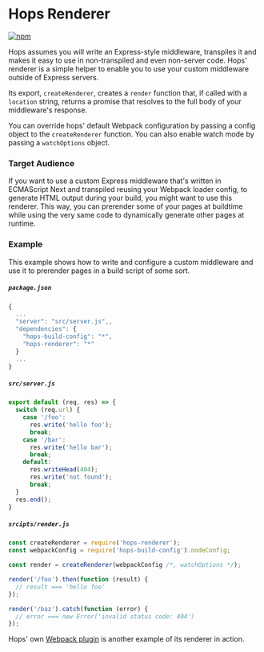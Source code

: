 # Hops Renderer

[![npm](https://img.shields.io/npm/v/hops-renderer.svg)](https://www.npmjs.com/package/hops-renderer)

Hops assumes you will write an Express-style middleware, transpiles it and makes it easy to use in non-transpiled and even non-server code. Hops' renderer is a simple helper to enable you to use your custom middleware outside of Express servers.

Its export, `createRenderer`, creates a `render` function that, if called with a `location` string, returns a promise that resolves to the full body of your middleware's response.

You can override hops' default Webpack configuration by passing a config object to the `createRenderer` function. You can also enable watch mode by passing a `watchOptions` object.


### Target Audience

If you want to use a custom Express middleware that's written in ECMAScript Next and transpiled reusing your Webpack loader config, to generate HTML output during your build, you might want to use this renderer. This way, you can prerender some of your pages at buildtime while using the very same code to dynamically generate other pages at runtime.


### Example

This example shows how to write and configure a custom middleware and use it to prerender pages in a build script of some sort.


##### `package.json`

```javascript
{
  ...
  "server": "src/server.js",,
  "dependencies": {
    "hops-build-config": "*",
    "hops-renderer": "*"
  }
  ...
}
```

##### `src/server.js`

```javascript
export default (req, res) => {
  switch (req.url) {
    case '/foo':
      res.write('hello foo');
      break;
    case '/bar':
      res.write('hello bar');
      break;
    default:
      res.writeHead(404);
      res.write('not found');
      break;
  }
  res.end();
}
```

##### `srcipts/render.js`

```javascript
const createRenderer = require('hops-renderer');
const webpackConfig = require('hops-build-config').nodeConfig;

const render = createRenderer(webpackConfig /*, watchOptions */);

render('/foo').then(function (result) {
  // result === 'hello foo'
});

render('/baz').catch(function (error) {
  // error === new Error('invalid status code: 404')
});
```

Hops' own [Webpack plugin](https://github.com/xing/hops/blob/master/packages/plugin/index.js) is another example of its renderer in action.
